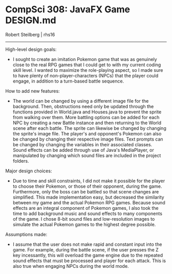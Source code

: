 CompSci 308: JavaFX Game DESIGN.md
======================

Robert Steilberg | rhs16

----------------------------

High-level design goals:

* I sought to create an imitation Pokemon game that was as genuinely close to the real RPG games that I could get to with my current coding skill level. I wanted to maximize the role-playing aspect, so I made sure to have plenty of non-player-characters (NPCs) that the player could engage, in addition to a turn-based battle sequence.

How to add new features:

* The world can be changed by using a different image file for the background. Then, obstructions need only be updated through the functions provided in World.java and Houses.java to prevent the sprite from walking over them. More battling options can be added for each NPC by creating a new Battle instance and then returning to the World scene after each battle. The sprite can likewise be changed by changing the sprite's image file. The player's and opponent's Pokemon can also be changed by changing their respective image files. Text prompts can be changed by changing the variables in their associated classes. Sound effects can be added through use of Java's MediaPlayer, or manipulated by changing which sound files are included in the project folders.

Major design choices:

* Due to time and skill constraints, I did not make it possible for the player to choose their Pokemon, or those of their opponent, during the game. Furthermore, only the boss can be battled so that scene changes are simplified. This made implementation easy, but decreased the similarity between my game and the actual Pokemon RPG games. Because sound effects are an integral component of Pokemon games, I also took the time to add background music and sound effects to many components of the game. I chose 8-bit sound files and low-resolution images to simulate the actual Pokemon games to the highest degree possible.

Assumptions made:

* I assume that the user does not make rapid and constant input into the game. For example, during the battle scene, if the user presses the Z key incessantly, this will overload the game engine due to the repeated sound effects that must be processed and player for each attack. This is also true when engaging NPCs during the world mode.